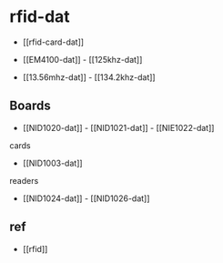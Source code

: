 
# rfid-dat

- [[rfid-card-dat]]

- [[EM4100-dat]] - [[125khz-dat]]

- [[13.56mhz-dat]] - [[134.2khz-dat]]


## Boards 

- [[NID1020-dat]] - [[NID1021-dat]] - [[NIE1022-dat]]

cards 

- [[NID1003-dat]]

readers 

- [[NID1024-dat]] - [[NID1026-dat]]

## ref 

- [[rfid]]